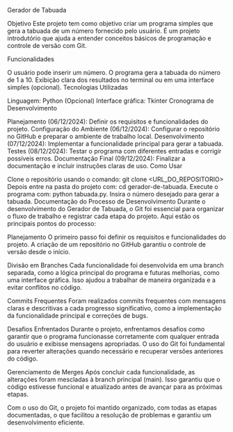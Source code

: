 Gerador de Tabuada

Objetivo
Este projeto tem como objetivo criar um programa simples que gera a tabuada de um número fornecido pelo usuário. É um projeto introdutório que ajuda a entender conceitos básicos de programação e controle de versão com Git.

Funcionalidades

O usuário pode inserir um número.
O programa gera a tabuada do número de 1 a 10.
Exibição clara dos resultados no terminal ou em uma interface simples (opcional).
Tecnologias Utilizadas

Linguagem: Python
(Opcional) Interface gráfica: Tkinter
Cronograma de Desenvolvimento

Planejamento (06/12/2024): Definir os requisitos e funcionalidades do projeto.
Configuração do Ambiente (06/12/2024): Configurar o repositório no GitHub e preparar o ambiente de trabalho local.
Desenvolvimento (07/12/2024): Implementar a funcionalidade principal para gerar a tabuada.
Testes (08/12/2024): Testar o programa com diferentes entradas e corrigir possíveis erros.
Documentação Final (09/12/2024): Finalizar a documentação e incluir instruções claras de uso.
Como Usar

Clone o repositório usando o comando:
git clone <URL_DO_REPOSITORIO>
Depois entre na pasta do projeto com: cd gerador-de-tabuada.
Execute o programa com:
python tabuada.py.
Insira o número desejado para gerar a tabuada.
Documentação do Processo de Desenvolvimento
Durante o desenvolvimento do Gerador de Tabuada, o Git foi essencial para organizar o fluxo de trabalho e registrar cada etapa do projeto. Aqui estão os principais pontos do processo:

Planejamento
O primeiro passo foi definir os requisitos e funcionalidades do projeto. A criação de um repositório no GitHub garantiu o controle de versão desde o início.

Divisão em Branches
Cada funcionalidade foi desenvolvida em uma branch separada, como a lógica principal do programa e futuras melhorias, como uma interface gráfica. Isso ajudou a trabalhar de maneira organizada e a evitar conflitos no código.

Commits Frequentes
Foram realizados commits frequentes com mensagens claras e descritivas a cada progresso significativo, como a implementação da funcionalidade principal e correções de bugs.

Desafios Enfrentados
Durante o projeto, enfrentamos desafios como garantir que o programa funcionasse corretamente com qualquer entrada do usuário e exibisse mensagens apropriadas. O uso do Git foi fundamental para reverter alterações quando necessário e recuperar versões anteriores do código.

Gerenciamento de Merges
Após concluir cada funcionalidade, as alterações foram mescladas à branch principal (main). Isso garantiu que o código estivesse funcional e atualizado antes de avançar para as próximas etapas.

Com o uso do Git, o projeto foi mantido organizado, com todas as etapas documentadas, o que facilitou a resolução de problemas e garantiu um desenvolvimento eficiente.
 
